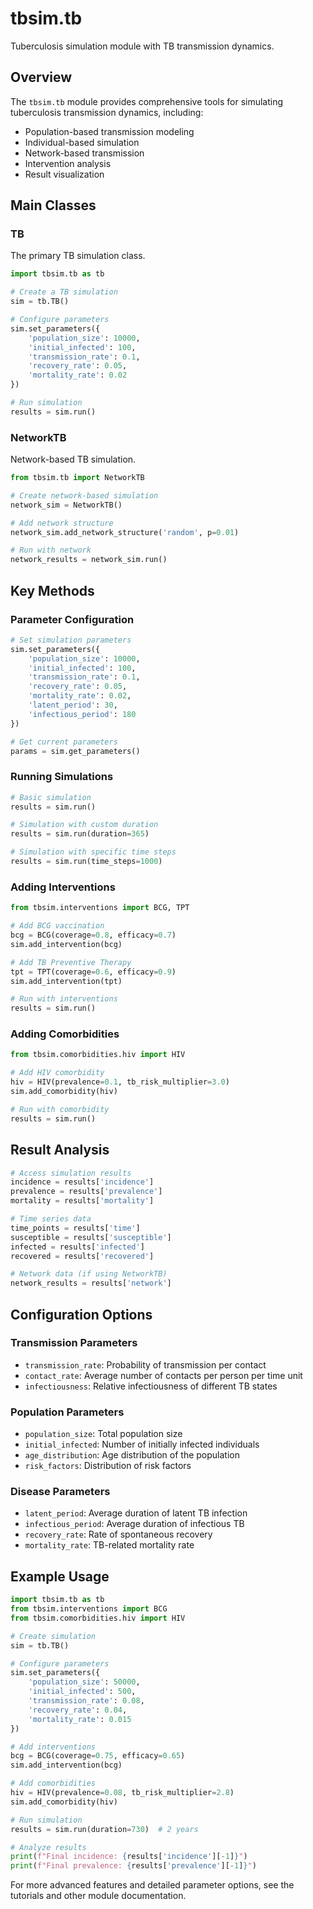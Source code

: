 # tbsim.tb

Tuberculosis simulation module with TB transmission dynamics.

## Overview

The `tbsim.tb` module provides comprehensive tools for simulating tuberculosis transmission dynamics, including:

- Population-based transmission modeling
- Individual-based simulation
- Network-based transmission
- Intervention analysis
- Result visualization

## Main Classes

### TB

The primary TB simulation class.

```python
import tbsim.tb as tb

# Create a TB simulation
sim = tb.TB()

# Configure parameters
sim.set_parameters({
    'population_size': 10000,
    'initial_infected': 100,
    'transmission_rate': 0.1,
    'recovery_rate': 0.05,
    'mortality_rate': 0.02
})

# Run simulation
results = sim.run()
```

### NetworkTB

Network-based TB simulation.

```python
from tbsim.tb import NetworkTB

# Create network-based simulation
network_sim = NetworkTB()

# Add network structure
network_sim.add_network_structure('random', p=0.01)

# Run with network
network_results = network_sim.run()
```

## Key Methods

### Parameter Configuration

```python
# Set simulation parameters
sim.set_parameters({
    'population_size': 10000,
    'initial_infected': 100,
    'transmission_rate': 0.1,
    'recovery_rate': 0.05,
    'mortality_rate': 0.02,
    'latent_period': 30,
    'infectious_period': 180
})

# Get current parameters
params = sim.get_parameters()
```

### Running Simulations

```python
# Basic simulation
results = sim.run()

# Simulation with custom duration
results = sim.run(duration=365)

# Simulation with specific time steps
results = sim.run(time_steps=1000)
```

### Adding Interventions

```python
from tbsim.interventions import BCG, TPT

# Add BCG vaccination
bcg = BCG(coverage=0.8, efficacy=0.7)
sim.add_intervention(bcg)

# Add TB Preventive Therapy
tpt = TPT(coverage=0.6, efficacy=0.9)
sim.add_intervention(tpt)

# Run with interventions
results = sim.run()
```

### Adding Comorbidities

```python
from tbsim.comorbidities.hiv import HIV

# Add HIV comorbidity
hiv = HIV(prevalence=0.1, tb_risk_multiplier=3.0)
sim.add_comorbidity(hiv)

# Run with comorbidity
results = sim.run()
```

## Result Analysis

```python
# Access simulation results
incidence = results['incidence']
prevalence = results['prevalence']
mortality = results['mortality']

# Time series data
time_points = results['time']
susceptible = results['susceptible']
infected = results['infected']
recovered = results['recovered']

# Network data (if using NetworkTB)
network_results = results['network']
```

## Configuration Options

### Transmission Parameters

- `transmission_rate`: Probability of transmission per contact
- `contact_rate`: Average number of contacts per person per time unit
- `infectiousness`: Relative infectiousness of different TB states

### Population Parameters

- `population_size`: Total population size
- `initial_infected`: Number of initially infected individuals
- `age_distribution`: Age distribution of the population
- `risk_factors`: Distribution of risk factors

### Disease Parameters

- `latent_period`: Average duration of latent TB infection
- `infectious_period`: Average duration of infectious TB
- `recovery_rate`: Rate of spontaneous recovery
- `mortality_rate`: TB-related mortality rate

## Example Usage

```python
import tbsim.tb as tb
from tbsim.interventions import BCG
from tbsim.comorbidities.hiv import HIV

# Create simulation
sim = tb.TB()

# Configure parameters
sim.set_parameters({
    'population_size': 50000,
    'initial_infected': 500,
    'transmission_rate': 0.08,
    'recovery_rate': 0.04,
    'mortality_rate': 0.015
})

# Add interventions
bcg = BCG(coverage=0.75, efficacy=0.65)
sim.add_intervention(bcg)

# Add comorbidities
hiv = HIV(prevalence=0.08, tb_risk_multiplier=2.8)
sim.add_comorbidity(hiv)

# Run simulation
results = sim.run(duration=730)  # 2 years

# Analyze results
print(f"Final incidence: {results['incidence'][-1]}")
print(f"Final prevalence: {results['prevalence'][-1]}")
```

For more advanced features and detailed parameter options, see the tutorials and other module documentation. 